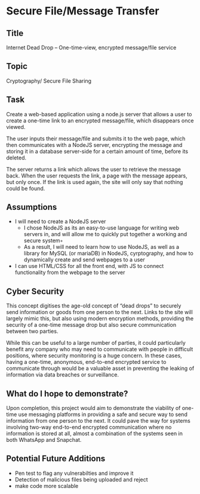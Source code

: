 # Secure File/Message Transfer

## Title
Internet Dead Drop – One-time-view, encrypted message/file service

## Topic
Cryptography/ Secure File Sharing

## Task
Create a web-based application using a node.js server that allows a user to create a one-time link to an encrypted message/file, which disappears once viewed. 

The user inputs their message/file and submits it to the web page, which then communicates with a NodeJS server, encrypting the message and storing it in a database server-side for a certain amount of time, before its deleted.

The server returns a link which allows the user to retrieve the message back. When the user requests the link, a page with the message appears, but only once. If the link is used again, the site will only say that nothing could be found. 

## Assumptions

* I will need to create a NodeJS server
    - I chose NodeJS as its an easy-to-use language for writing web servers in, and will allow me to quickly put together a working and secure system◦
    - As a result, I will need to learn how to use NodeJS, as well as a library for MySQL (or mariaDB) in NodeJS, cyrptography, and how to dynamically create and send webpages to a user
* I can use HTML/CSS for all the front end, with JS to connect functionality from the webpage to the server

## Cyber Security
This concept digitises the age-old concept of “dead drops” to securely send information or goods from one person to the next. Links to the site will largely mimic this, but also using modern encryption methods, providing the security of a one-time message drop but also secure communication between two parties.

While this can be useful to a large number of parties, it could particularly benefit any company who may need to communicate with people in difficult positions, where security monitoring is a huge concern. In these cases, having a one-time, anonymous, end-to-end encrypted service to communicate through would be a valuable asset in preventing the leaking of information via data breaches or surveillance.


## What do I hope to demonstrate?
Upon completion, this project would aim to demonstrate the viability of one-time use messaging platforms in providing a safe and secure way to send information from one person to the next. It could pave the way for systems involving two-way end-to-end encrypted communication where no information is stored at all, almost a combination of the systems seen in both WhatsApp and Snapchat.

## Potential Future Additions
* Pen test to flag any vulnerabilties and improve it
* Detection of malicious files being uploaded and reject
* make code more scalable
